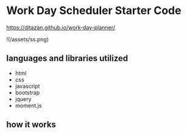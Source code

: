 # Work Day Scheduler Starter Code
https://ditazan.github.io/work-day-planner/

!(/assets/ss.png)

## languages and libraries utilized
- html
- css
- javascript
- bootstrap
- jquery
- moment.js

## how it works
